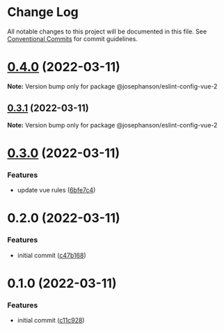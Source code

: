 # Change Log

All notable changes to this project will be documented in this file.
See [Conventional Commits](https://conventionalcommits.org) for commit guidelines.

# [0.4.0](https://github.com/JosephAnson/eslint-config-vue-2/compare/v0.3.1...v0.4.0) (2022-03-11)

**Note:** Version bump only for package @josephanson/eslint-config-vue-2





## [0.3.1](https://github.com/JosephAnson/eslint-config-vue-2/compare/v0.3.0...v0.3.1) (2022-03-11)

**Note:** Version bump only for package @josephanson/eslint-config-vue-2





# [0.3.0](https://github.com/JosephAnson/eslint-config-vue-2/compare/v0.2.0...v0.3.0) (2022-03-11)


### Features

* update vue rules ([6bfe7c4](https://github.com/JosephAnson/eslint-config-vue-2/commit/6bfe7c4180a0c869e54f15c3c2042d30e1ec36f1))





# 0.2.0 (2022-03-11)


### Features

* initial commit ([c47b168](https://github.com/JosephAnson/eslint-config-vue-2/commit/c47b16870580f0a98d5e22ece96017be59791912))





# 0.1.0 (2022-03-11)


### Features

* initial commit ([c11c928](https://github.com/JosephAnson/eslint-config-vue-2/commit/c11c9284bc4ff7f443523292fbdc9bf3929595d8))
